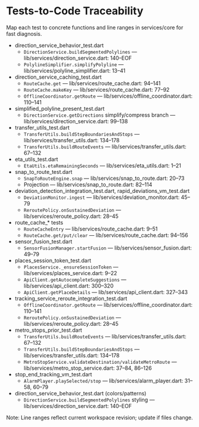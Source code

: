 # Tests-to-Code Traceability

Map each test to concrete functions and line ranges in services/core for fast diagnosis.

- direction_service_behavior_test.dart
  - `DirectionService.buildSegmentedPolylines` — lib/services/direction_service.dart: 140–EOF
  - `PolylineSimplifier.simplifyPolyline` — lib/services/polyline_simplifier.dart: 13–41
- direction_service_caching_test.dart
  - `RouteCache.get` — lib/services/route_cache.dart: 94–141
  - `RouteCache.makeKey` — lib/services/route_cache.dart: 77–92
  - `OfflineCoordinator.getRoute` — lib/services/offline_coordinator.dart: 110–141
- simplified_polyline_present_test.dart
  - `DirectionService.getDirections` simplify/compress branch — lib/services/direction_service.dart: 99–138
- transfer_utils_test.dart
  - `TransferUtils.buildStepBoundariesAndStops` — lib/services/transfer_utils.dart: 134–178
  - `TransferUtils.buildRouteEvents` — lib/services/transfer_utils.dart: 67–132
- eta_utils_test.dart
  - `EtaUtils.etaRemainingSeconds` — lib/services/eta_utils.dart: 1–21
- snap_to_route_test.dart
  - `SnapToRouteEngine.snap` — lib/services/snap_to_route.dart: 20–73
  - Projection — lib/services/snap_to_route.dart: 82–114
- deviation_detection_integration_test.dart, rapid_deviations_vm_test.dart
  - `DeviationMonitor.ingest` — lib/services/deviation_monitor.dart: 45–79
  - `ReroutePolicy.onSustainedDeviation` — lib/services/reroute_policy.dart: 28–45
- route_cache_* tests
  - `RouteCacheEntry` — lib/services/route_cache.dart: 9–51
  - `RouteCache.get/put/clear` — lib/services/route_cache.dart: 94–156
- sensor_fusion_test.dart
  - `SensorFusionManager.startFusion` — lib/services/sensor_fusion.dart: 49–79
- places_session_token_test.dart
  - `PlacesService._ensureSessionToken` — lib/services/places_service.dart: 9–22
  - `ApiClient.getAutocompleteSuggestions` — lib/services/api_client.dart: 300–320
  - `ApiClient.getPlaceDetails` — lib/services/api_client.dart: 327–343
- tracking_service_reroute_integration_test.dart
  - `OfflineCoordinator.getRoute` — lib/services/offline_coordinator.dart: 110–141
  - `ReroutePolicy.onSustainedDeviation` — lib/services/reroute_policy.dart: 28–45
- metro_stops_prior_test.dart
  - `TransferUtils.buildRouteEvents` — lib/services/transfer_utils.dart: 67–132
  - `TransferUtils.buildStepBoundariesAndStops` — lib/services/transfer_utils.dart: 134–178
  - `MetroStopService.validateDestination/validateMetroRoute` — lib/services/metro_stop_service.dart: 37–84, 86–126
- stop_end_tracking_vm_test.dart
  - `AlarmPlayer.playSelected/stop` — lib/services/alarm_player.dart: 31–58, 60–79
- direction_service_behavior_test.dart (colors/patterns)
  - `DirectionService.buildSegmentedPolylines` styling — lib/services/direction_service.dart: 140–EOF

Note: Line ranges reflect current workspace revision; update if files change.
